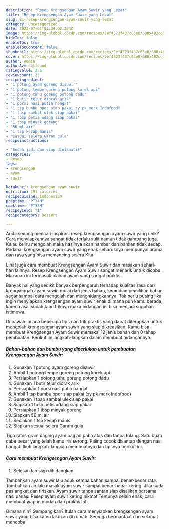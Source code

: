 ```yaml
---
description: "Resep Krengsengan Ayam Suwir yang Lezat"
title: "Resep Krengsengan Ayam Suwir yang Lezat"
slug: 81-resep-krengsengan-ayam-suwir-yang-lezat
category: Uncategorized
date: 2022-07-01T03:34:02.304Z
image: https://img-global.cpcdn.com/recipes/2ef4523f437c63e0/680x482cq70/krengsengan-ayam-suwir-foto-resep-utama.jpg
hideToc: false
enableToc: true
enableTocContent: false
thumbnail: https://img-global.cpcdn.com/recipes/2ef4523f437c63e0/680x482cq70/krengsengan-ayam-suwir-foto-resep-utama.jpg
cover: https://img-global.cpcdn.com/recipes/2ef4523f437c63e0/680x482cq70/krengsengan-ayam-suwir-foto-resep-utama.jpg
author: Admin
authorAv: notfound
ratingvalue: 3.6
reviewcount: 23
recipeingredient:
- "1 potong ayam goreng disuwir"
- "1 potong tempe goreng potong korek api"
- "1 potong tahu goreng potong dadu"
- "1 butir telur diorak arik"
- "1 porsi nasi putih hangat"
- "1 tsp bumbu opor siap pakai sy pk merk Indofood"
- "1 tbsp sambal ulek siap pakai"
- "1 tbsp petis udang siap pakai"
- "1 tbsp minyak goreng"
- "50 ml air"
- "1 tsp kecap manis"
- "sesuai selera Garam gula"
recipeinstructions:

- "Sudah jadi dan siap dinikmati!"
categories:
- Resep
tags:
- krengsengan
- ayam
- suwir

katakunci: krengsengan ayam suwir 
nutrition: 191 calories
recipecuisine: Indonesian
preptime: "PT34M"
cooktime: "PT35M"
recipeyield: "1"
recipecategory: Dessert

---
```





Anda sedang mencari inspirasi resep krengsengan ayam suwir yang unik? Cara menyiapkannya sangat tidak terlalu sulit namun tidak gampang juga. Kalau keliru mengolah maka hasilnya akan hambar dan bahkan tidak sedap. Padahal krengsengan ayam suwir yang enak seharusnya mempunyai aroma dan rasa yang bisa memancing selera Kita.





Lihat juga cara membuat Krengsengan Ayam Suwir dan masakan sehari-hari lainnya. Resep Krengsengan Ayam Suwir sangat menarik untuk dicoba. Makanan ini termasuk olahan ayam yang sangat praktis.

Banyak hal yang sedikit banyak berpengaruh terhadap kualitas rasa dari krengsengan ayam suwir, mulai dari jenis bahan, kemudian pemilihan bahan segar sampai cara mengolah dan menghidangkannya. Tak perlu pusing jika ingin menyiapkan krengsengan ayam suwir enak di mana pun kamu berada, karena asal sudah tahu triknya maka hidangan ini bisa menjadi suguhan istimewa.






Di bawah ini ada beberapa tips dan trik praktis yang dapat diterapkan untuk mengolah krengsengan ayam suwir yang siap dikreasikan. Kamu bisa membuat Krengsengan Ayam Suwir memakai 12 jenis bahan dan 0 tahap pembuatan. Berikut ini langkah-langkah dalam membuat hidangannya.

<!--inarticleads1-->

##### Bahan-bahan dan bumbu yang diperlukan untuk pembuatan Krengsengan Ayam Suwir:

1. Gunakan 1 potong ayam goreng disuwir
1. Ambil 1 potong tempe goreng potong korek api
1. Persiapkan 1 potong tahu goreng potong dadu
1. Gunakan 1 butir telur diorak arik
1. Persiapkan 1 porsi nasi putih hangat
1. Ambil 1 tsp bumbu opor siap pakai (sy pk merk Indofood)
1. Gunakan 1 tbsp sambal ulek siap pakai
1. Siapkan 1 tbsp petis udang siap pakai
1. Persiapkan 1 tbsp minyak goreng
1. Siapkan 50 ml air
1. Sediakan 1 tsp kecap manis
1. Siapkan sesuai selera Garam gula


Tiga ratus gram daging ayam bagian paha atas dan tanpa tulang. Satu buah cabe besar yang telah kamu iris serong. Paling cocok disantap dengan nasi hangat. Ikuti langkah-langkah membuatnya dan tipsnya berikut ini. 

<!--inarticleads2-->

##### Cara membuat Krengsengan Ayam Suwir:


1. Selesai dan siap dihidangkan!

Tambahkan ayam suwir lalu aduk semua bahan sampai benar-benar rata. Tambahkan air lalu masak ayam suwir sampai benar-benar kering. Jika suda pas angkat dan tiriskan. Ayam suwir tanpa santan siap disajikan bersama nasi panas. Resep ayam suwir kering nikmat Tentunya selain enak, cara membuatnyapun mudah dan praktis loh. 

Gimana nih? Gampang kan? Itulah cara menyiapkan krengsengan ayam suwir yang bisa kamu lakukan di rumah. Semoga bermanfaat dan selamat mencoba!
